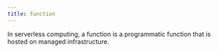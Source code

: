 ```yaml
---
title: function
---
```

In serverless computing, a function is a programmatic function that is hosted on managed infrastructure.